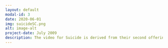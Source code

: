 ```yaml
---
layout: default
modal-id: 3
date: 2020-06-01
img: suicideSC.png
alt: image-alt
project-date: July 2009
description: The video for Suicide is derived from their second offering, "Suicide EP." Filmed and directed by Jakob Jensen at the old warehouse of guitar sponsor Coffin Case, the band is captured in a live element that invokes drama, frustration and reality. <iframe width="560" height="315" src="https://www.youtube.com/embed/MuR2TlijYPE" frameborder="0" allow="accelerometer; autoplay; encrypted-media; gyroscope; picture-in-picture" allowfullscreen></iframe>
---
```

